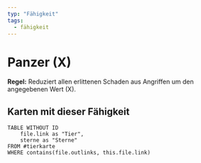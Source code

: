 ```yaml
---
typ: "Fähigkeit"
tags:
  - fähigkeit
---
```


# Panzer (X)

**Regel:** Reduziert allen erlittenen Schaden aus Angriffen um den angegebenen Wert (X).

## Karten mit dieser Fähigkeit

```dataview
TABLE WITHOUT ID   
	file.link as "Tier",   
	sterne as "Sterne" 
FROM #tierkarte
WHERE contains(file.outlinks, this.file.link)
````


